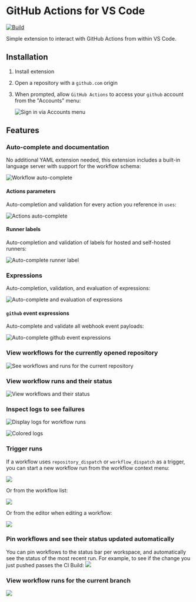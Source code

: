 # GitHub Actions for VS Code

[![Build](https://github.com/cschleiden/vscode-github-actions/actions/workflows/build.yml/badge.svg)](https://github.com/cschleiden/vscode-github-actions/actions/workflows/build.yml)

Simple extension to interact with GitHub Actions from within VS Code.

## Installation

1. Install extension
2. Open a repository with a `github.com` origin
3. When prompted, allow `GitHub Actions` to access your `github` account from the "Accounts" menu:

    ![Sign in via Accounts menu](./media/sign-in.png)

## Features

### Auto-complete and documentation

No additional YAML extension needed, this extension includes a built-in language server with support for the workflow schema:

![Workflow auto-complete](./media/workflow-auto-complete.gif)

#### Actions parameters

Auto-completion and validation for every action you reference in `uses`:

![Actions auto-complete](./media/actions-auto-complete.gif)

#### Runner labels

Auto-completion and validation of labels for hosted and self-hosted runners:

![Auto-complete runner label](./media/runs-on-auto-complete.gif)

### Expressions

Auto-completion, validation, and evaluation of expressions:

![Auto-complete and evaluation of expressions](./media/env-auto-complete.gif)

#### `github` event expressions

Auto-complete and validate all webhook event payloads:

![Auto-complete github event expressions](./media/github-auto-complete.gif)

### View workflows for the currently opened repository

![See workflows and runs for the current repository](./media/runs.png)

### View workflow runs and their status

![View workflows and their status](./media/runs2.png)

### Inspect logs to see failures

![Display logs for workflow runs](./media/logs.gif)

![Colored logs](./media/colored-logs.png)

### Trigger runs

If a workflow uses `repository_dispatch` or `workflow_dispatch` as a trigger, you can start a new workflow run from the workflow context menu:

![](./media/rdispatch.gif)

Or from the workflow list:

![](./media/inline-dispatch.png)

Or from the editor when editing a workflow:

![](./media/inline-dispatch-editor.png)

### Pin workflows and see their status updated automatically

You can pin workflows to the status bar per workspace, and automatically see the status of the most recent run. For example, to see if the change you just pushed passes the CI Build:
![](./media/pin-workflows.gif)

### View workflow runs for the current branch

![](./media/workflows-current-branch.gif)